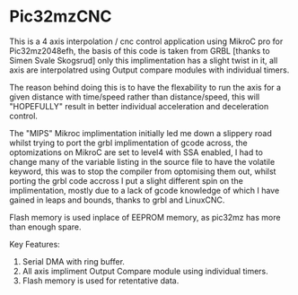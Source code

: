 # Pic32mzCNC
This is a 4 axis interpolation / cnc control application using MikroC pro for Pic32mz2048efh, the basis of this code is taken from GRBL [thanks to Simen Svale Skogsrud]
only this implimentation has a slight twist in it, all axis are interpolatred using Output compare modules with individual timers.

The reason behind doing this is to have the flexability to run the axis for a given distance with time/speed rather than distance/speed, this will "HOPEFULLY" result in
better individual acceleration and deceleration control. 

The "MIPS" Mikroc implimentation initially led me down a slippery road whilst trying to port the grbl implimentation of gcode across, the optomizations on MikroC are
set to level4 with SSA enabled, I had to change many of the variable listing in the source file to have the volatile keyword, this was to stop the compiler from 
optomising them out, whilst porting the grbl code accross I  put a slight different spin on the implimentation, mostly due to a lack of gcode knowledge  of 
which I have gained in leaps and bounds, thanks to grbl and LinuxCNC. 

Flash memory is used inplace of EEPROM memory, as pic32mz has more than enough spare.

Key Features:
1) Serial DMA with ring buffer.
2) All axis impliment Output Compare module using individual timers.
3) Flash memory is used for retentative data.
